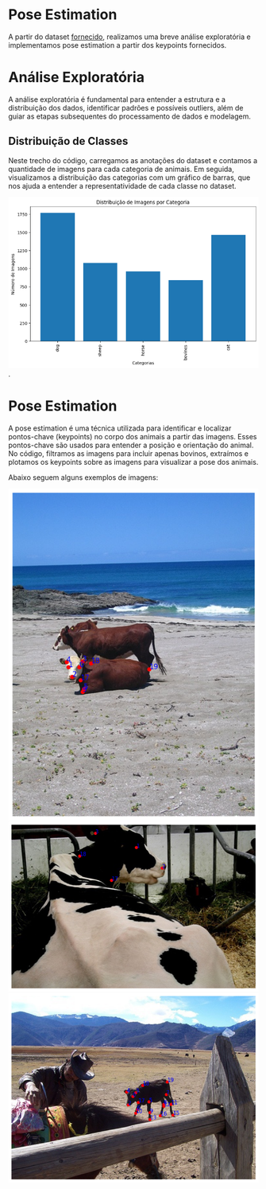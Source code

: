 # Pose Estimation

A partir do dataset [fornecido](https://drive.google.com/drive/folders/1xxm6ZjfsDSmv6C9JvbgiGrmHktrUjV5x), realizamos uma breve análise exploratória e implementamos pose estimation a partir dos keypoints fornecidos. 

# Análise Exploratória

A análise exploratória é fundamental para entender a estrutura e a distribuição dos dados, identificar padrões e possíveis outliers, além de guiar as etapas subsequentes do processamento de dados e modelagem.

## Distribuição de Classes 

Neste trecho do código, carregamos as anotações do dataset e contamos a quantidade de imagens para cada categoria de animais. Em seguida, visualizamos a distribuição das categorias com um gráfico de barras, que nos ajuda a entender a representatividade de cada classe no dataset.

![Distribuição das categorias](/img/download-36.png). 

# Pose Estimation

A pose estimation é uma técnica utilizada para identificar e localizar pontos-chave (keypoints) no corpo dos animais a partir das imagens. Esses pontos-chave são usados para entender a posição e orientação do animal. No código, filtramos as imagens para incluir apenas bovinos, extraímos e plotamos os keypoints sobre as imagens para visualizar a pose dos animais.

Abaixo seguem alguns exemplos de imagens:

![Imagem de exemplo 1 com pose estimation](/img/download-32.png)
![Imagem de exemplo 2 com pose estimation](/img/download-33.png)
![Imagem de exemplo 3 com pose estimation](/img/download-34.png)

